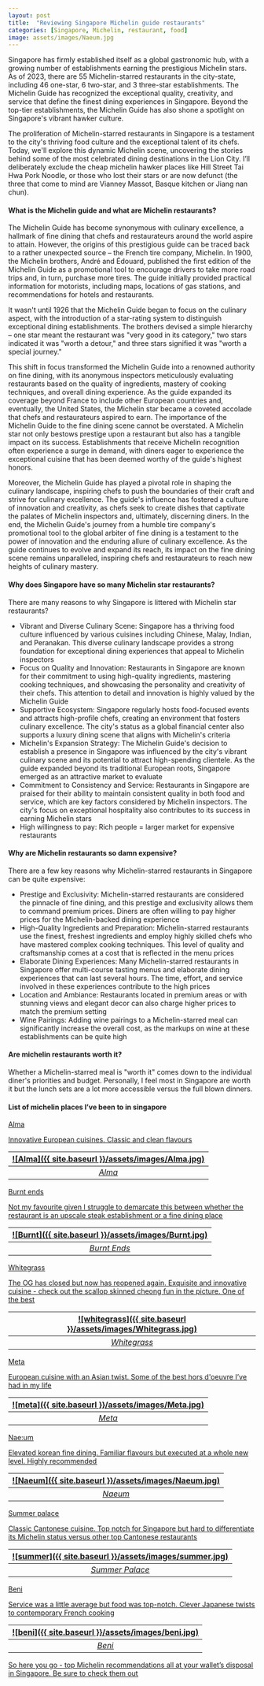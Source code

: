 ```yaml
---
layout: post
title:  "Reviewing Singapore Michelin guide restaurants"
categories: [Singapore, Michelin, restaurant, food]
image: assets/images/Naeum.jpg
---
```


Singapore has firmly established itself as a global gastronomic hub, with a growing number of establishments earning the prestigious Michelin stars. As of 2023, there are 55 Michelin-starred restaurants in the city-state, including 46 one-star, 6 two-star, and 3 three-star establishments. The Michelin Guide has recognized the exceptional quality, creativity, and service that define the finest dining experiences in Singapore. Beyond the top-tier establishments, the Michelin Guide has also shone a spotlight on Singapore's vibrant hawker culture. 

The proliferation of Michelin-starred restaurants in Singapore is a testament to the city's thriving food culture and the exceptional talent of its chefs. Today, we'll explore this dynamic Michelin scene, uncovering the stories behind some of the most celebrated dining destinations in the Lion City. I’ll deliberately exclude the cheap michelin hawker places like Hill Street Tai Hwa Pork Noodle, or those who lost their stars or are now defunct (the three that come to mind are Vianney Massot, Basque kitchen or Jiang nan chun).

#### What is the Michelin guide and what are Michelin restaurants?

The Michelin Guide has become synonymous with culinary excellence, a hallmark of fine dining that chefs and restaurateurs around the world aspire to attain. However, the origins of this prestigious guide can be traced back to a rather unexpected source – the French tire company, Michelin. In 1900, the Michelin brothers, André and Édouard, published the first edition of the Michelin Guide as a promotional tool to encourage drivers to take more road trips and, in turn, purchase more tires. The guide initially provided practical information for motorists, including maps, locations of gas stations, and recommendations for hotels and restaurants.

It wasn't until 1926 that the Michelin Guide began to focus on the culinary aspect, with the introduction of a star-rating system to distinguish exceptional dining establishments. The brothers devised a simple hierarchy – one star meant the restaurant was "very good in its category," two stars indicated it was "worth a detour," and three stars signified it was "worth a special 
journey."

This shift in focus transformed the Michelin Guide into a renowned authority on fine dining, with its anonymous inspectors meticulously evaluating restaurants based on the quality of ingredients, mastery of cooking techniques, and overall dining experience. As the guide expanded its coverage beyond France to include other European countries and, eventually, the United States, the Michelin star became a coveted accolade that chefs and restaurateurs aspired to earn.
The importance of the Michelin Guide to the fine dining scene cannot be overstated. A Michelin star not only bestows prestige upon a restaurant but also has a tangible impact on its success. Establishments that receive Michelin recognition often experience a surge in demand, with diners eager to experience the exceptional cuisine that has been deemed worthy of the guide's highest honors.

Moreover, the Michelin Guide has played a pivotal role in shaping the culinary landscape, inspiring chefs to push the boundaries of their craft and strive for culinary excellence. The guide's influence has fostered a culture of innovation and creativity, as chefs seek to create dishes that captivate the palates of Michelin inspectors and, ultimately, discerning diners.
In the end, the Michelin Guide's journey from a humble tire company's promotional tool to the global arbiter of fine dining is a testament to the power of innovation and the enduring allure of culinary excellence. As the guide continues to evolve and expand its reach, its impact on the fine dining scene remains unparalleled, inspiring chefs and restaurateurs to reach new heights of culinary mastery.

#### Why does Singapore have so many Michelin star restaurants?

There are many reasons to why Singapore is littered with Michelin star restaurants?

+ Vibrant and Diverse Culinary Scene: Singapore has a thriving food culture influenced by various cuisines including Chinese, Malay, Indian, and Peranakan. This diverse culinary landscape provides a strong foundation for exceptional dining experiences that appeal to Michelin inspectors
+ Focus on Quality and Innovation: Restaurants in Singapore are known for their commitment to using high-quality ingredients, mastering cooking techniques, and showcasing the personality and creativity of their chefs. This attention to detail and innovation is highly valued by the Michelin Guide
+ Supportive Ecosystem: Singapore regularly hosts food-focused events and attracts high-profile chefs, creating an environment that fosters culinary excellence. The city's status as a global financial center also supports a luxury dining scene that aligns with Michelin's criteria
+ Michelin's Expansion Strategy: The Michelin Guide's decision to establish a presence in Singapore was influenced by the city's vibrant culinary scene and its potential to attract high-spending clientele. As the guide expanded beyond its traditional European roots, Singapore emerged as an attractive market to evaluate
+ Commitment to Consistency and Service: Restaurants in Singapore are praised for their ability to maintain consistent quality in both food and service, which are key factors considered by Michelin inspectors. The city's focus on exceptional hospitality also contributes to its success in earning Michelin stars
+ High willingness to pay: Rich people = larger market for expensive restaurants

#### Why are Michelin restaurants so damn expensive?

There are a few key reasons why Michelin-starred restaurants in Singapore can be quite expensive:
+ Prestige and Exclusivity: Michelin-starred restaurants are considered the pinnacle of fine dining, and this prestige and exclusivity allows them to command premium prices. Diners are often willing to pay higher prices for the Michelin-backed dining experience
+ High-Quality Ingredients and Preparation: Michelin-starred restaurants use the finest, freshest ingredients and employ highly skilled chefs who have mastered complex cooking techniques. This level of quality and craftsmanship comes at a cost that is reflected in the menu prices
+ Elaborate Dining Experiences: Many Michelin-starred restaurants in Singapore offer multi-course tasting menus and elaborate dining experiences that can last several hours. The time, effort, and service involved in these experiences contribute to the high prices
+ Location and Ambiance: Restaurants located in premium areas or with stunning views and elegant decor can also charge higher prices to match the premium setting
+ Wine Pairings: Adding wine pairings to a Michelin-starred meal can significantly increase the overall cost, as the markups on wine at these establishments can be quite high

#### Are michelin restaurants worth it?

Whether a Michelin-starred meal is "worth it" comes down to the individual diner's priorities and budget. Personally, I feel most in Singapore are worth it but the lunch sets are a lot more accessible versus the full blown dinners.

#### List of michelin places I’ve been to in singapore

<u>Alma<u>

Innovative European cuisines. Classic and clean flavours

| ![Alma]({{ site.baseurl }}/assets/images/Alma.jpg)
|:--:| 
|  *Alma*  |

<u>Burnt ends<u>

Not my favourite given I struggle to demarcate this between whether the restaurant is an upscale steak establishment or a fine dining place

| ![Burnt]({{ site.baseurl }}/assets/images/Burnt.jpg)
|:--:| 
|  *Burnt Ends*  |

<u>Whitegrass<u>

The OG has closed but now has reopened again. Exquisite and innovative cuisine - check out the scallop skinned cheong fun in the picture. One of the best

| ![whitegrass]({{ site.baseurl }}/assets/images/Whitegrass.jpg)
|:--:| 
|  *Whitegrass*  |

<u>Meta<u>

European cuisine with an Asian twist. Some of the best hors d'oeuvre I’ve had in my life

| ![meta]({{ site.baseurl }}/assets/images/Meta.jpg)
|:--:| 
|  *Meta*  |

<u>Nae:um<u>

Elevated korean fine dining. Familiar flavours but executed at a whole new level. Highly recommended

| ![Naeum]({{ site.baseurl }}/assets/images/Naeum.jpg)
|:--:| 
|  *Naeum*  |

<u>Summer palace<u>

Classic Cantonese cuisine. Top notch for Singapore but hard to differentiate its Michelin status versus other top Cantonese restaurants

| ![summer]({{ site.baseurl }}/assets/images/summer.jpg)
|:--:| 
|  *Summer Palace*  |

<u>Beni<u>

Service was a little average but food was top-notch. Clever Japanese twists to contemporary French cooking

| ![beni]({{ site.baseurl }}/assets/images/beni.jpg)
|:--:| 
|  *Beni*  |

So here you go - top Michelin recommendations all at your wallet’s disposal in Singapore. Be sure to check them out 